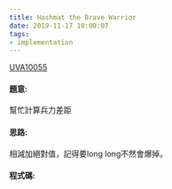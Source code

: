 ```yaml
---
title: Hashmat the Brave Warrior
date: 2019-11-17 10:00:07
tags:
- implementation
---
```

[UVA10055](https://onlinejudge.org/external/100/10055.pdf)
<!-- more -->
#### 題意:
幫忙計算兵力差距

#### 思路:
相減加絕對值，記得要long long不然會爆掉。

#### 程式碼:
<script src="https://gist.github.com/Daviswww/c247b18829e24fb33734da0e4fab51b8.js"></script>